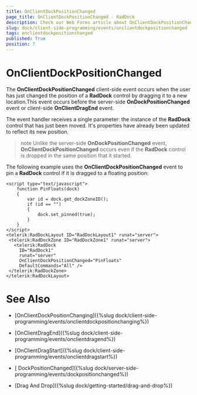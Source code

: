 ```yaml
---
title: OnClientDockPositionChanged
page_title: OnClientDockPositionChanged - RadDock
description: Check our Web Forms article about OnClientDockPositionChanged.
slug: dock/client-side-programming/events/onclientdockpositionchanged
tags: onclientdockpositionchanged
published: True
position: 7
---
```


# OnClientDockPositionChanged



The **OnClientDockPositionChanged** client-side event occurs when the user has just changed the position of a **RadDock** control by dragging it to a new location.This event occurs before the server-side **OnDockPositionChanged** event or client-side **OnClientDragEnd** event.

The event handler receives a single parameter: the instance of the **RadDock** control that has just been moved. It's properties have already been updated to reflect its new position.

>note Unlike the server-side **OnDockPositionChanged** event, **OnClientDockPositionChanged** occurs even if the **RadDock** control is dropped in the same position that it started.
>


The following example uses the **OnClientDockPositionChanged** event to pin a **RadDock** control if it is dragged to a floating position:

````ASP.NET
<script type="text/javascript">
    function PinFloats(dock)
    {
        var id = dock.get_dockZoneID();
        if (id == "")
        {
            dock.set_pinned(true);
        }
    }
</script>
<telerik:RadDockLayout ID="RadDockLayout1" runat="server">
 <telerik:RadDockZone ID="RadDockZone1" runat="server">
   <telerik:RadDock
     ID="RadDock1"
     runat="server"
     OnClientDockPositionChanged="PinFloats"
     DefaultCommands="All" />   
 </telerik:RadDockZone>
</telerik:RadDockLayout>
````





# See Also

 * [OnClientDockPositionChanging]({%slug dock/client-side-programming/events/onclientdockpositionchanging%})

 * [OnClientDragEnd]({%slug dock/client-side-programming/events/onclientdragend%})

 * [OnClientDragStart]({%slug dock/client-side-programming/events/onclientdragstart%})

 * [ DockPositionChanged]({%slug dock/server-side-programming/events/dockpositionchanged%})

 * [Drag And Drop]({%slug dock/getting-started/drag-and-drop%})
